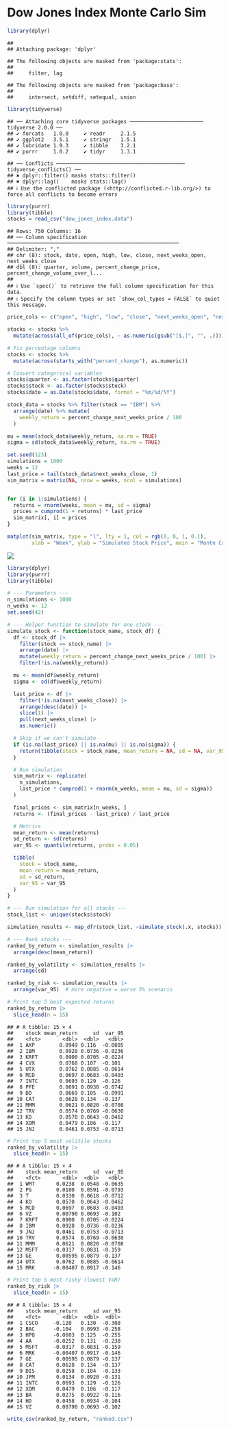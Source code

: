 Dow Jones Index Monte Carlo Sim
================

``` r
library(dplyr)
```

    ## 
    ## Attaching package: 'dplyr'

    ## The following objects are masked from 'package:stats':
    ## 
    ##     filter, lag

    ## The following objects are masked from 'package:base':
    ## 
    ##     intersect, setdiff, setequal, union

``` r
library(tidyverse)
```

    ## ── Attaching core tidyverse packages ──────────────────────── tidyverse 2.0.0 ──
    ## ✔ forcats   1.0.0     ✔ readr     2.1.5
    ## ✔ ggplot2   3.5.1     ✔ stringr   1.5.1
    ## ✔ lubridate 1.9.3     ✔ tibble    3.2.1
    ## ✔ purrr     1.0.2     ✔ tidyr     1.3.1

    ## ── Conflicts ────────────────────────────────────────── tidyverse_conflicts() ──
    ## ✖ dplyr::filter() masks stats::filter()
    ## ✖ dplyr::lag()    masks stats::lag()
    ## ℹ Use the conflicted package (<http://conflicted.r-lib.org/>) to force all conflicts to become errors

``` r
library(purrr)
library(tibble)
stocks = read_csv("dow_jones_index.data")
```

    ## Rows: 750 Columns: 16
    ## ── Column specification ────────────────────────────────────────────────────────
    ## Delimiter: ","
    ## chr (8): stock, date, open, high, low, close, next_weeks_open, next_weeks_close
    ## dbl (8): quarter, volume, percent_change_price, percent_change_volume_over_l...
    ## 
    ## ℹ Use `spec()` to retrieve the full column specification for this data.
    ## ℹ Specify the column types or set `show_col_types = FALSE` to quiet this message.

``` r
price_cols <- c("open", "high", "low", "close", "next_weeks_open", "next_weeks_close")

stocks <- stocks %>%
  mutate(across(all_of(price_cols), ~ as.numeric(gsub("[$,]", "", .))))

# Fix percentage columns
stocks <- stocks %>%
  mutate(across(starts_with("percent_change"), as.numeric))

# Convert categorical variables
stocks$quarter <- as.factor(stocks$quarter)
stocks$stock <- as.factor(stocks$stock)
stocks$date = as.Date(stocks$date, format = "%m/%d/%Y")
```

``` r
stock_data = stocks %>% filter(stock == "IBM") %>%
  arrange(date) %>% mutate(
    weekly_return = percent_change_next_weeks_price / 100
  )
```

``` r
mu = mean(stock_data$weekly_return, na.rm = TRUE)
sigma = sd(stock_data$weekly_return, na.rm = TRUE)
```

``` r
set.seed(123)
simulations = 1000
weeks = 12
last_price = tail(stock_data$next_weeks_close, 1)
sim_matrix = matrix(NA, nrow = weeks, ncol = simulations)


for (i in 1:simulations) {
  returns = rnorm(weeks, mean = mu, sd = sigma)
  prices = cumprod(1 + returns) * last_price
  sim_matrix[, i] = prices
}
```

``` r
matplot(sim_matrix, type = "l", lty = 1, col = rgb(0, 0, 1, 0.1),
        xlab = "Week", ylab = "Simulated Stock Price", main = "Monte Carlo Simulation (12 Weeks)")
```

![](case-study-3-mc_files/figure-gfm/unnamed-chunk-6-1.png)<!-- -->

``` r
library(dplyr)
library(purrr)
library(tibble)

# --- Parameters ---
n_simulations <- 1000
n_weeks <- 12
set.seed(42)

# --- Helper function to simulate for one stock ---
simulate_stock <- function(stock_name, stock_df) {
  df <- stock_df |>
    filter(stock == stock_name) |>
    arrange(date) |>
    mutate(weekly_return = percent_change_next_weeks_price / 100) |>
    filter(!is.na(weekly_return))

  mu <- mean(df$weekly_return)
  sigma <- sd(df$weekly_return)

  last_price <- df |>
    filter(!is.na(next_weeks_close)) |>
    arrange(desc(date)) |>
    slice(1) |>
    pull(next_weeks_close) |>
    as.numeric()

  # Skip if we can't simulate
  if (is.na(last_price) || is.na(mu) || is.na(sigma)) {
    return(tibble(stock = stock_name, mean_return = NA, sd = NA, var_95 = NA))
  }

  # Run simulation
  sim_matrix <- replicate(
    n_simulations,
    last_price * cumprod(1 + rnorm(n_weeks, mean = mu, sd = sigma))
  )

  final_prices <- sim_matrix[n_weeks, ]
  returns <- (final_prices - last_price) / last_price

  # Metrics
  mean_return <- mean(returns)
  sd_return <- sd(returns)
  var_95 <- quantile(returns, probs = 0.05)

  tibble(
    stock = stock_name,
    mean_return = mean_return,
    sd = sd_return,
    var_95 = var_95
  )
}

# --- Run simulation for all stocks ---
stock_list <- unique(stocks$stock)

simulation_results <- map_dfr(stock_list, ~simulate_stock(.x, stocks))

# --- Rank stocks ---
ranked_by_return <- simulation_results |>
  arrange(desc(mean_return))

ranked_by_volatility <- simulation_results |>
  arrange(sd)

ranked_by_risk <- simulation_results |>
  arrange(var_95)  # more negative = worse 5% scenario

# Print top 5 best expected returns
ranked_by_return |>
  slice_head(n = 15)
```

    ## # A tibble: 15 × 4
    ##    stock mean_return     sd  var_95
    ##    <fct>       <dbl>  <dbl>   <dbl>
    ##  1 AXP        0.0949 0.116  -0.0805
    ##  2 IBM        0.0928 0.0736 -0.0236
    ##  3 KRFT       0.0900 0.0705 -0.0224
    ##  4 CVX        0.0768 0.107  -0.101 
    ##  5 UTX        0.0762 0.0885 -0.0614
    ##  6 MCD        0.0697 0.0683 -0.0403
    ##  7 INTC       0.0693 0.129  -0.126 
    ##  8 PFE        0.0691 0.0930 -0.0742
    ##  9 DD         0.0669 0.105  -0.0991
    ## 10 CAT        0.0628 0.134  -0.137 
    ## 11 MMM        0.0621 0.0820 -0.0708
    ## 12 TRV        0.0574 0.0769 -0.0630
    ## 13 KO         0.0570 0.0643 -0.0462
    ## 14 XOM        0.0479 0.106  -0.117 
    ## 15 JNJ        0.0461 0.0753 -0.0713

``` r
# Print top 5 most volitile stocks
ranked_by_volatility |> 
  slice_head(n = 15)
```

    ## # A tibble: 15 × 4
    ##    stock mean_return     sd  var_95
    ##    <fct>       <dbl>  <dbl>   <dbl>
    ##  1 WMT       0.0238  0.0548 -0.0635
    ##  2 PG        0.0100  0.0591 -0.0793
    ##  3 T         0.0330  0.0618 -0.0712
    ##  4 KO        0.0570  0.0643 -0.0462
    ##  5 MCD       0.0697  0.0683 -0.0403
    ##  6 VZ        0.00790 0.0693 -0.102 
    ##  7 KRFT      0.0900  0.0705 -0.0224
    ##  8 IBM       0.0928  0.0736 -0.0236
    ##  9 JNJ       0.0461  0.0753 -0.0713
    ## 10 TRV       0.0574  0.0769 -0.0630
    ## 11 MMM       0.0621  0.0820 -0.0708
    ## 12 MSFT     -0.0317  0.0831 -0.159 
    ## 13 GE        0.00595 0.0879 -0.137 
    ## 14 UTX       0.0762  0.0885 -0.0614
    ## 15 MRK      -0.00407 0.0917 -0.146

``` r
# Print top 5 most risky (lowest VaR)
ranked_by_risk |>
  slice_head(n = 15)
```

    ## # A tibble: 15 × 4
    ##    stock mean_return     sd var_95
    ##    <fct>       <dbl>  <dbl>  <dbl>
    ##  1 CSCO     -0.120   0.130  -0.308
    ##  2 BAC      -0.104   0.0993 -0.258
    ##  3 HPQ      -0.0603  0.125  -0.255
    ##  4 AA       -0.0252  0.131  -0.238
    ##  5 MSFT     -0.0317  0.0831 -0.159
    ##  6 MRK      -0.00407 0.0917 -0.146
    ##  7 GE        0.00595 0.0879 -0.137
    ##  8 CAT       0.0628  0.134  -0.137
    ##  9 DIS       0.0258  0.104  -0.133
    ## 10 JPM       0.0134  0.0920 -0.131
    ## 11 INTC      0.0693  0.129  -0.126
    ## 12 XOM       0.0479  0.106  -0.117
    ## 13 BA        0.0275  0.0922 -0.116
    ## 14 HD        0.0458  0.0934 -0.104
    ## 15 VZ        0.00790 0.0693 -0.102

``` r
write_csv(ranked_by_return, "ranked.csv")
```
